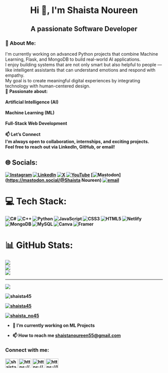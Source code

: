 <h1 align="center">Hi 👋, I'm Shaista Noureen</h1>
<h2 align="center">A passionate Software Developer</h2>
<h3> 💫 About Me:</h3>
I'm currently working on advanced Python projects that combine Machine Learning, Flask, and MongoDB to build real-world AI applications. <br>I enjoy building systems that are not only smart but also helpful to people — like intelligent assistants that can understand emotions and respond with empathy.<br>My goal is to create meaningful digital experiences by integrating technology with human-centered design.<br>🤖 <b>Passionate about:<br><br><b> Artificial Intelligence (AI)<b><br><br><b> Machine Learning (ML)<b><br><br> Full-Stack Web Development<b><br><br>📫 Let’s Connect<br>I'm always open to collaboration, internships, and exciting projects.<br>Feel free to reach out via LinkedIn, GitHub, or email!


## 🌐 Socials:
[![Instagram](https://img.shields.io/badge/Instagram-%23E4405F.svg?logo=Instagram&logoColor=white)](https://instagram.com/https://www.instagram.com/noureen_shaista?igsh=MWQ1ZWZoZXBtNzlnZQ==) [![LinkedIn](https://img.shields.io/badge/LinkedIn-%230077B5.svg?logo=linkedin&logoColor=white)](https://linkedin.com/in/https://www.linkedin.com/in/shaista-noureen-1329a8290) [![X](https://img.shields.io/badge/X-black.svg?logo=X&logoColor=white)](https://x.com/https://x.com/shaista_no45) [![YouTube](https://img.shields.io/badge/YouTube-%23FF0000.svg?logo=YouTube&logoColor=white)](https://youtube.com/@http://www.youtube.com/@shaistanoureen8737) [![Mastodon](https://img.shields.io/badge/-MASTODON-%232B90D9?logo=mastodon&logoColor=white)](https://mastodon.social/@Shaista Noureen) [![email](https://img.shields.io/badge/Email-D14836?logo=gmail&logoColor=white)](mailto:shaistanoureen55@gmail.com) 

# 💻 Tech Stack:
![C#](https://img.shields.io/badge/c%23-%23239120.svg?style=for-the-badge&logo=csharp&logoColor=white) ![C++](https://img.shields.io/badge/c++-%2300599C.svg?style=for-the-badge&logo=c%2B%2B&logoColor=white) ![Python](https://img.shields.io/badge/python-3670A0?style=for-the-badge&logo=python&logoColor=ffdd54) ![JavaScript](https://img.shields.io/badge/javascript-%23323330.svg?style=for-the-badge&logo=javascript&logoColor=%23F7DF1E) ![CSS3](https://img.shields.io/badge/css3-%231572B6.svg?style=for-the-badge&logo=css3&logoColor=white) ![HTML5](https://img.shields.io/badge/html5-%23E34F26.svg?style=for-the-badge&logo=html5&logoColor=white) ![Netlify](https://img.shields.io/badge/netlify-%23000000.svg?style=for-the-badge&logo=netlify&logoColor=#00C7B7) ![MongoDB](https://img.shields.io/badge/MongoDB-%234ea94b.svg?style=for-the-badge&logo=mongodb&logoColor=white) ![MySQL](https://img.shields.io/badge/mysql-4479A1.svg?style=for-the-badge&logo=mysql&logoColor=white) ![Canva](https://img.shields.io/badge/Canva-%2300C4CC.svg?style=for-the-badge&logo=Canva&logoColor=white) ![Framer](https://img.shields.io/badge/Framer-black?style=for-the-badge&logo=framer&logoColor=blue)
# 📊 GitHub Stats:
![](https://github-readme-stats.vercel.app/api?username=shaista45&theme=dark&hide_border=false&include_all_commits=false&count_private=false)<br/>
![](https://nirzak-streak-stats.vercel.app/?user=shaista45&theme=dark&hide_border=false)<br/>
![](https://github-readme-stats.vercel.app/api/top-langs/?username=shaista45&theme=dark&hide_border=false&include_all_commits=false&count_private=false&layout=compact)

---
[![](https://visitcount.itsvg.in/api?id=shaista45&icon=0&color=0)](https://visitcount.itsvg.in)
<!-- Proudly created with GPRM ( https://gprm.itsvg.in ) -->

<p align="left"> <img src="https://komarev.com/ghpvc/?username=shaista45&label=Profile%20views&color=0e75b6&style=flat" alt="shaista45" /> </p>

<p align="left"> <a href="https://github.com/ryo-ma/github-profile-trophy"><img src="https://github-profile-trophy.vercel.app/?username=shaista45" alt="shaista45" /></a> </p>

<p align="left"> <a href="https://twitter.com/shaista_no45" target="blank"><img src="https://img.shields.io/twitter/follow/shaista_no45?logo=twitter&style=for-the-badge" alt="shaista_no45" /></a> </p>

- 🔭 I’m currently working on **ML Projects**

- 📫 How to reach me **shaistanoureen55@gmail.com**

<h3 align="left">Connect with me:</h3>
<p align="left">
<a href="https://twitter.com/shaista_no45" target="blank"><img align="center" src="https://raw.githubusercontent.com/rahuldkjain/github-profile-readme-generator/master/src/images/icons/Social/twitter.svg" alt="shaista_no45" height="30" width="40" /></a>
<a href="https://linkedin.com/in/https://www.linkedin.com/in/shaista-noureen-1329a8290" target="blank"><img align="center" src="https://raw.githubusercontent.com/rahuldkjain/github-profile-readme-generator/master/src/images/icons/Social/linked-in-alt.svg" alt="https://www.linkedin.com/in/shaista-noureen-1329a8290" height="30" width="40" /></a>
<a href="https://instagram.com/https://www.instagram.com/noureen_shaista?igsh=mwq1zwzozxbtnzlnzq==" target="blank"><img align="center" src="https://raw.githubusercontent.com/rahuldkjain/github-profile-readme-generator/master/src/images/icons/Social/instagram.svg" alt="https://www.instagram.com/noureen_shaista?igsh=mwq1zwzozxbtnzlnzq==" height="30" width="40" /></a>
<a href="https://www.leetcode.com/https://leetcode.com/u/shaista45/" target="blank"><img align="center" src="https://raw.githubusercontent.com/rahuldkjain/github-profile-readme-generator/master/src/images/icons/Social/leet-code.svg" alt="https://leetcode.com/u/shaista45/" height="30" width="40" /></a>
</p>

